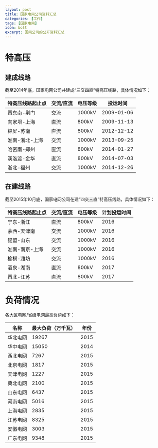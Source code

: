```yaml
---
layout: post
title: 国家电网公司资料汇总
categories: [工作]
tags: [国家电网]
icon: bolt
excerpt: 国网公司的公开资料汇总
---
```

# 特高压

## 建成线路
截至2014年底，国家电网公司共建成“三交四直”特高压线路，具体情况如下：

| 特高压线路起止点 | 交流/直流 | 电压等级 |   投运时间 |
| --------         | --------- | -------- |   -------- |
| 晋东南-荆门      | 交流      | 1000kV   | 2009-01-06 |
| 向家坝-上海      | 直流      | 800kV    | 2009-11-13 |
| 锦屏-苏南        | 直流      | 800kV    | 2012-12-12 |
| 淮南-浙北-上海   | 交流      | 1000kV   | 2013-09-25 |
| 哈密南-郑州      | 直流      | 800kV    | 2014-01-27 |
| 溪洛渡-金华      | 直流      | 800kV    | 2014-07-03 |
| 浙北-福州        | 交流      | 1000kV   | 2014-12-26 |

## 在建线路
截至2015年10月底，国家电网公司在建“四交三直”特高压线路，具体情况如下：

| 特高压线路起止点 | 交流/直流 | 电压等级 | 计划投运时间 |
| --------         | --------- | -------- |     -------- |
| 宁东-浙江        | 直流      | 800kV    |         2016 |
| 蒙西-天津南      | 交流      | 1000kV   |         2016 |
| 锡盟-山东        | 交流      | 1000kV   |         2016 |
| 淮南-南京-上海   | 交流      | 1000kV   |         2016 |
| 榆横-潍坊        | 交流      | 1000kV   |         2016 |
| 酒泉-湖南        | 直流      | 800kV    |         2017 |
| 晋北-江苏        | 直流      | 800kV    |         2017 |

# 负荷情况
各大区电网/省级电网最高负荷如下：

| 名称       | 最大负荷（万千瓦） |  年份 |
| --------   | ------------------ | ----- |
| 华北电网   |              19267 |  2015 |
| 华中电网   |              15050 |  2014 |
| 西北电网   |               7267 |  2015 |
| 北京电网   |               1817 |  2015 |
| 天津电网   |               1227 |  2015 |
| 冀北电网   |               2100 |  2015 |
| 山东电网   |               6437 |  2015 |
| 河南电网   |               5016 |  2015 |
| 上海电网   |               2835 |  2015 |
| 江苏电网   |               8325 |  2015 |
| 安徽电网   |               3003 |  2015 |
| 广东电网   |               9348 |  2015 |
